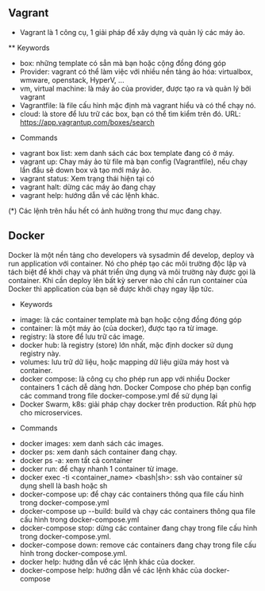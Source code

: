 
## Vagrant 
- Vagrant là 1 công cụ, 1 giải pháp để xây dựng và quản lý các máy ảo.

** Keywords
- box: những template có sẳn mà bạn hoặc cộng đồng đóng góp
- Provider: vagrant có thể làm việc với nhiều nền tảng ảo hóa: virtualbox, wmware, openstack, HyperV, ...
- vm, virtual machine: là máy ảo của provider, được tạo ra và quản lý bởi vagrant
- Vagrantfile: là file cấu hình mặc định mà vagrant hiểu và có thể chạy nó.
- cloud: là store để lưu trữ các box, bạn có thể tìm kiểm trên đó. URL: https://app.vagrantup.com/boxes/search

* Commands
- vagrant box list: xem danh sách các box template đang có ở máy.
- vagrant up: Chay máy ảo từ file mà bạn config (Vagrantfile), nếu chạy lần đầu sẽ down box và tạo mới máy ảo.
- vagrant status: Xem trạng thái hiện tại có 
- vagrant halt: dừng các máy ảo đang chạy
- vagrant help: hướng dẫn về các lệnh khác.

(*) Các lệnh trên hầu hết có ảnh hưởng trong thư mục đang chạy.

## Docker
Docker là một nền tảng cho developers và sysadmin để develop, deploy và run application với container. Nó cho phép tạo các môi trường độc lập và tách biệt để khởi chạy và phát triển ứng dụng và môi trường này được gọi là container. Khi cần deploy lên bất kỳ server nào chỉ cần run container của Docker thì application của bạn sẽ được khởi chạy ngay lập tức.

* Keywords
- image: là các container template mà bạn hoặc cộng đồng đóng góp
- container: là một máy ảo (của docker), được tạo ra từ image.
- registry: là store để lưu trữ các image.
- docker hub: là registry (store) lớn nhất, mặc định docker sử dụng registry này.
- volumes: lưu trữ dữ liệu, hoặc mapping dữ liệu giữa máy host và container.
- docker compose: là công cụ cho phép run app với nhiều Docker containers 1 cách dễ dàng hơn. Docker Compose cho phép bạn config các command trong file docker-compose.yml để sử dụng lại
- Docker Swarm, k8s: giải pháp chạy docker trên production. Rất phù hợp cho microservices.


* Commands
- docker images: xem danh sách các images.
- docker ps: xem danh sách container đang chạy.
- docker ps -a: xem tất cả container
- docker run: để chạy nhanh 1 container từ image.
- docker exec -ti <container_name> <bash|sh>: ssh vào container sử dụng shell là bash hoặc sh
- docker-compose up: để chạy các containers thông qua file cấu hình trong docker-compose.yml
- docker-compose up --build: build và chạy các containers thông qua file cấu hình trong docker-compose.yml
- docker-compose stop: dừng các container đang chạy trong file cấu hình trong docker-compose.yml.
- docker-compose down: remove các containers đang chạy trong file cấu hình trong docker-compose.yml.
- docker help: hướng dẫn về các lệnh khác của docker. 
- docker-compose help: hướng dẫn về các lệnh khác của docker-compose


